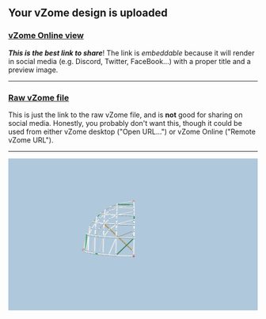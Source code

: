 ## Your vZome design is uploaded

### [vZome Online view][embed]

***This is the best link to share***!  The link is *embeddable* because it will render in social media (e.g. Discord, Twitter, FaceBook...) with a proper title and a preview image.

---

### [Raw vZome file][raw]

This is just the link to the raw vZome file, and is **not** good for
sharing on social media.
Honestly, you probably don't want this, though it could be used from either
vZome desktop ("Open URL...") or vZome Online ("Remote vZome URL").

---

![Image](<Spherical-Octant.png>)


[embed]: <https://vzome.com/app/embed.py?url=https://raw.githubusercontent.com/John-Kostick/vzome-sharing/main/2021/07/16/13-08-31-Spherical-Octant/Spherical-Octant.vZome>
[raw]: <https://raw.githubusercontent.com/John-Kostick/vzome-sharing/main/2021/07/16/13-08-31-Spherical-Octant/Spherical-Octant.vZome>
